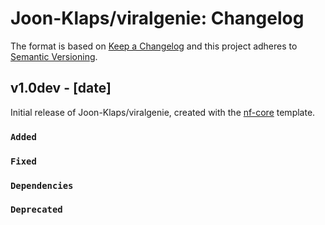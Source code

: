 # Joon-Klaps/viralgenie: Changelog

The format is based on [Keep a Changelog](https://keepachangelog.com/en/1.0.0/)
and this project adheres to [Semantic Versioning](https://semver.org/spec/v2.0.0.html).

## v1.0dev - [date]

Initial release of Joon-Klaps/viralgenie, created with the [nf-core](https://nf-co.re/) template.

### `Added`

### `Fixed`

### `Dependencies`

### `Deprecated`

